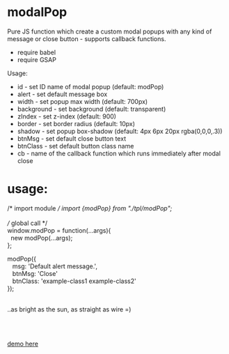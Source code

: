# modalPop
Pure JS function which create a custom modal popups with any kind of message or close button - supports callback functions.


* require babel
* require GSAP

Usage:

- id - set ID name of modal popup (default: modPop)
- alert - set default message box
- width - set popup max width (default: 700px)
- background - set background (default: transparent)
- zIndex - set z-index (default: 900)
- border - set border radius (default: 10px)
- shadow - set popup box-shadow (default: 4px 6px 20px rgba(0,0,0,.3))
- btnMsg - set default close button text
- btnClass - set default button class name
- cb - name of the callback function which runs immediately after modal close

# usage:

/* import module */
import {modPop} from "./tpl/modPop";<br><br>
/* global call */<br>
window.modPop = function(...args){<br>
&nbsp;&nbsp;new modPop(...args);<br>
};<br>

modPop({<br>
&nbsp;&nbsp;  msg: '<span class="alert">Default alert message.</span>',<br>
&nbsp;&nbsp;  btnMsg: 'Close'<br>
&nbsp;&nbsp;  btnClass: 'example-class1 example-class2'<br>
});<br><br>

..as bright as the sun, as straight as wire =)

<br><br>

<a href="http://www.modweb.pl/projects/css-framework/">demo here</a>
